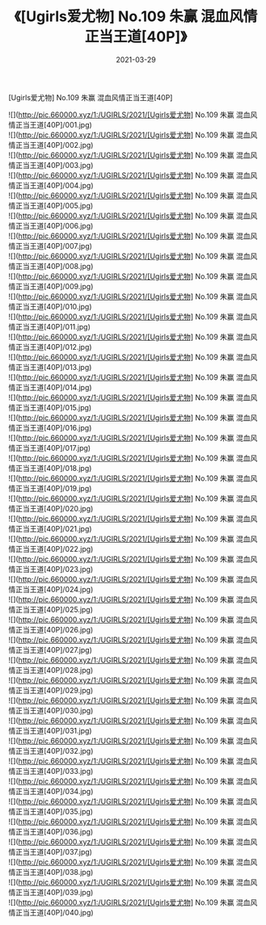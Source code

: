 ﻿---
layout: post
title:  《[Ugirls爱尤物] No.109 朱赢 混血风情正当王道[40P]》
date:   2021-03-29
img: http://pic.660000.xyz/1:/UGIRLS/2021/[Ugirls爱尤物] No.109 朱赢 混血风情正当王道[40P]/000.jpg
categories: [美女, 清纯, 唯美]
---

[Ugirls爱尤物] No.109 朱赢 混血风情正当王道[40P]

  ![](http://pic.660000.xyz/1:/UGIRLS/2021/[Ugirls爱尤物] No.109 朱赢 混血风情正当王道[40P]/001.jpg) <br> ![](http://pic.660000.xyz/1:/UGIRLS/2021/[Ugirls爱尤物] No.109 朱赢 混血风情正当王道[40P]/002.jpg) <br> ![](http://pic.660000.xyz/1:/UGIRLS/2021/[Ugirls爱尤物] No.109 朱赢 混血风情正当王道[40P]/003.jpg) <br> ![](http://pic.660000.xyz/1:/UGIRLS/2021/[Ugirls爱尤物] No.109 朱赢 混血风情正当王道[40P]/004.jpg) <br> ![](http://pic.660000.xyz/1:/UGIRLS/2021/[Ugirls爱尤物] No.109 朱赢 混血风情正当王道[40P]/005.jpg) <br> ![](http://pic.660000.xyz/1:/UGIRLS/2021/[Ugirls爱尤物] No.109 朱赢 混血风情正当王道[40P]/006.jpg) <br> ![](http://pic.660000.xyz/1:/UGIRLS/2021/[Ugirls爱尤物] No.109 朱赢 混血风情正当王道[40P]/007.jpg) <br> ![](http://pic.660000.xyz/1:/UGIRLS/2021/[Ugirls爱尤物] No.109 朱赢 混血风情正当王道[40P]/008.jpg) <br> ![](http://pic.660000.xyz/1:/UGIRLS/2021/[Ugirls爱尤物] No.109 朱赢 混血风情正当王道[40P]/009.jpg) <br> ![](http://pic.660000.xyz/1:/UGIRLS/2021/[Ugirls爱尤物] No.109 朱赢 混血风情正当王道[40P]/010.jpg) <br> ![](http://pic.660000.xyz/1:/UGIRLS/2021/[Ugirls爱尤物] No.109 朱赢 混血风情正当王道[40P]/011.jpg) <br> ![](http://pic.660000.xyz/1:/UGIRLS/2021/[Ugirls爱尤物] No.109 朱赢 混血风情正当王道[40P]/012.jpg) <br> ![](http://pic.660000.xyz/1:/UGIRLS/2021/[Ugirls爱尤物] No.109 朱赢 混血风情正当王道[40P]/013.jpg) <br> ![](http://pic.660000.xyz/1:/UGIRLS/2021/[Ugirls爱尤物] No.109 朱赢 混血风情正当王道[40P]/014.jpg) <br> ![](http://pic.660000.xyz/1:/UGIRLS/2021/[Ugirls爱尤物] No.109 朱赢 混血风情正当王道[40P]/015.jpg) <br> ![](http://pic.660000.xyz/1:/UGIRLS/2021/[Ugirls爱尤物] No.109 朱赢 混血风情正当王道[40P]/016.jpg) <br> ![](http://pic.660000.xyz/1:/UGIRLS/2021/[Ugirls爱尤物] No.109 朱赢 混血风情正当王道[40P]/017.jpg) <br> ![](http://pic.660000.xyz/1:/UGIRLS/2021/[Ugirls爱尤物] No.109 朱赢 混血风情正当王道[40P]/018.jpg) <br> ![](http://pic.660000.xyz/1:/UGIRLS/2021/[Ugirls爱尤物] No.109 朱赢 混血风情正当王道[40P]/019.jpg) <br> ![](http://pic.660000.xyz/1:/UGIRLS/2021/[Ugirls爱尤物] No.109 朱赢 混血风情正当王道[40P]/020.jpg) <br> ![](http://pic.660000.xyz/1:/UGIRLS/2021/[Ugirls爱尤物] No.109 朱赢 混血风情正当王道[40P]/021.jpg) <br> ![](http://pic.660000.xyz/1:/UGIRLS/2021/[Ugirls爱尤物] No.109 朱赢 混血风情正当王道[40P]/022.jpg) <br> ![](http://pic.660000.xyz/1:/UGIRLS/2021/[Ugirls爱尤物] No.109 朱赢 混血风情正当王道[40P]/023.jpg) <br> ![](http://pic.660000.xyz/1:/UGIRLS/2021/[Ugirls爱尤物] No.109 朱赢 混血风情正当王道[40P]/024.jpg) <br> ![](http://pic.660000.xyz/1:/UGIRLS/2021/[Ugirls爱尤物] No.109 朱赢 混血风情正当王道[40P]/025.jpg) <br> ![](http://pic.660000.xyz/1:/UGIRLS/2021/[Ugirls爱尤物] No.109 朱赢 混血风情正当王道[40P]/026.jpg) <br> ![](http://pic.660000.xyz/1:/UGIRLS/2021/[Ugirls爱尤物] No.109 朱赢 混血风情正当王道[40P]/027.jpg) <br> ![](http://pic.660000.xyz/1:/UGIRLS/2021/[Ugirls爱尤物] No.109 朱赢 混血风情正当王道[40P]/028.jpg) <br> ![](http://pic.660000.xyz/1:/UGIRLS/2021/[Ugirls爱尤物] No.109 朱赢 混血风情正当王道[40P]/029.jpg) <br> ![](http://pic.660000.xyz/1:/UGIRLS/2021/[Ugirls爱尤物] No.109 朱赢 混血风情正当王道[40P]/030.jpg) <br> ![](http://pic.660000.xyz/1:/UGIRLS/2021/[Ugirls爱尤物] No.109 朱赢 混血风情正当王道[40P]/031.jpg) <br> ![](http://pic.660000.xyz/1:/UGIRLS/2021/[Ugirls爱尤物] No.109 朱赢 混血风情正当王道[40P]/032.jpg) <br> ![](http://pic.660000.xyz/1:/UGIRLS/2021/[Ugirls爱尤物] No.109 朱赢 混血风情正当王道[40P]/033.jpg) <br> ![](http://pic.660000.xyz/1:/UGIRLS/2021/[Ugirls爱尤物] No.109 朱赢 混血风情正当王道[40P]/034.jpg) <br> ![](http://pic.660000.xyz/1:/UGIRLS/2021/[Ugirls爱尤物] No.109 朱赢 混血风情正当王道[40P]/035.jpg) <br> ![](http://pic.660000.xyz/1:/UGIRLS/2021/[Ugirls爱尤物] No.109 朱赢 混血风情正当王道[40P]/036.jpg) <br> ![](http://pic.660000.xyz/1:/UGIRLS/2021/[Ugirls爱尤物] No.109 朱赢 混血风情正当王道[40P]/037.jpg) <br> ![](http://pic.660000.xyz/1:/UGIRLS/2021/[Ugirls爱尤物] No.109 朱赢 混血风情正当王道[40P]/038.jpg) <br> ![](http://pic.660000.xyz/1:/UGIRLS/2021/[Ugirls爱尤物] No.109 朱赢 混血风情正当王道[40P]/039.jpg) <br> ![](http://pic.660000.xyz/1:/UGIRLS/2021/[Ugirls爱尤物] No.109 朱赢 混血风情正当王道[40P]/040.jpg) <br>